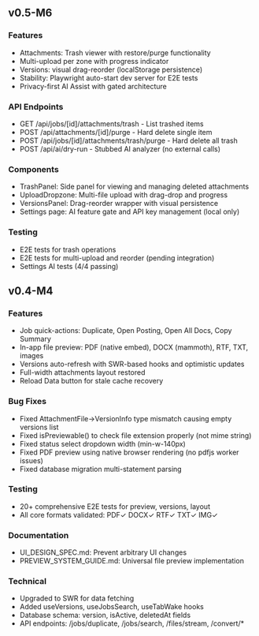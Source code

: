 ## v0.5-M6

### Features
- Attachments: Trash viewer with restore/purge functionality
- Multi-upload per zone with progress indicator
- Versions: visual drag-reorder (localStorage persistence)
- Stability: Playwright auto-start dev server for E2E tests
- Privacy-first AI Assist with gated architecture

### API Endpoints
- GET /api/jobs/[id]/attachments/trash - List trashed items
- POST /api/attachments/[id]/purge - Hard delete single item
- POST /api/jobs/[id]/attachments/trash/purge - Hard delete all trash
- POST /api/ai/dry-run - Stubbed AI analyzer (no external calls)

### Components
- TrashPanel: Side panel for viewing and managing deleted attachments
- UploadDropzone: Multi-file upload with drag-drop and progress
- VersionsPanel: Drag-reorder wrapper with visual persistence
- Settings page: AI feature gate and API key management (local only)

### Testing
- E2E tests for trash operations
- E2E tests for multi-upload and reorder (pending integration)
- Settings AI tests (4/4 passing)

## v0.4-M4

### Features
- Job quick-actions: Duplicate, Open Posting, Open All Docs, Copy Summary
- In-app file preview: PDF (native embed), DOCX (mammoth), RTF, TXT, images
- Versions auto-refresh with SWR-based hooks and optimistic updates
- Full-width attachments layout restored
- Reload Data button for stale cache recovery

### Bug Fixes
- Fixed AttachmentFile→VersionInfo type mismatch causing empty versions list
- Fixed isPreviewable() to check file extension properly (not mime string)
- Fixed status select dropdown width (min-w-140px)
- Fixed PDF preview using native browser rendering (no pdfjs worker issues)
- Fixed database migration multi-statement parsing

### Testing
- 20+ comprehensive E2E tests for preview, versions, layout
- All core formats validated: PDF✓ DOCX✓ RTF✓ TXT✓ IMG✓

### Documentation
- UI_DESIGN_SPEC.md: Prevent arbitrary UI changes
- PREVIEW_SYSTEM_GUIDE.md: Universal file preview implementation

### Technical
- Upgraded to SWR for data fetching
- Added useVersions, useJobsSearch, useTabWake hooks
- Database schema: version, isActive, deletedAt fields
- API endpoints: /jobs/duplicate, /jobs/search, /files/stream, /convert/*
